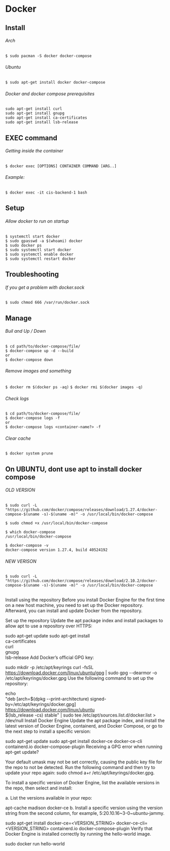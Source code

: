# Docker

## Install
###### Arch
`$ sudo pacman -S docker docker-compose`



###### Ubuntu
`$ sudo apt-get install docker docker-compose`

###### Docker and docker compose prerequisites
```
sudo apt-get install curl
sudo apt-get install gnupg
sudo apt-get install ca-certificates
sudo apt-get install lsb-release
```

##

## EXEC command
###### Getting inside the container
`$ docker exec [OPTIONS] CONTAINER COMMAND [ARG..]`

###### Example:
`$ docker exec -it cis-backend-1 bash`

##

## Setup
###### Allow docker to run on startup
```
$ systemctl start docker
$ sudo gpasswd -a $(whoami) docker
$ sudo docker ps
$ sudo systemctl start docker
$ sudo systemctl enable docker
$ sudo systemctl restart docker
```
## 

## Troubleshooting
###### If you get a problem with docker.sock
`$ sudo chmod 666 /var/run/docker.sock`

##

## Manage
###### Buil and Up / Down
```
$ cd path/to/docker-compose/file/
$ docker-compose up -d --build
or
$ docker-compose down
```

###### Remove images and something
`$ docker rm $(docker ps -aq)`
`$ docker rmi $(docker images -q)`

###### Check logs
```
$ cd path/to/docker-compose/file/
$ docker-compose logs -f
or
$ docker-compose logs <container-name?> -f
```

###### Clear cache
`$ docker system prune`

##

## On UBUNTU, dont use apt to install docker compose
###### OLD VERSION
`$ sudo curl -L "https://github.com/docker/compose/releases/download/1.27.4/docker-compose-$(uname -s)-$(uname -m)" -o /usr/local/bin/docker-compose`

`$ sudo chmod +x /usr/local/bin/docker-compose`

```
$ which docker-compose
/usr/local/bin/docker-compose
```

```
$ docker-compose -v
docker-compose version 1.27.4, build 40524192
```

###### NEW VERISON
`$ sudo curl -L "https://github.com/docker/compose/releases/download/2.10.2/docker-compose-$(uname -s)-$(uname -m)" -o /usr/local/bin/docker-compose`
##




Install using the repository
Before you install Docker Engine for the first time on a new host machine, you need to set up the Docker repository. Afterward, you can install and update Docker from the repository.

Set up the repository
Update the apt package index and install packages to allow apt to use a repository over HTTPS:

 sudo apt-get update
 sudo apt-get install \
    ca-certificates \
    curl \
    gnupg \
    lsb-release
Add Docker’s official GPG key:

 sudo mkdir -p /etc/apt/keyrings
 curl -fsSL https://download.docker.com/linux/ubuntu/gpg | sudo gpg --dearmor -o /etc/apt/keyrings/docker.gpg
Use the following command to set up the repository:

 echo \
  "deb [arch=$(dpkg --print-architecture) signed-by=/etc/apt/keyrings/docker.gpg] https://download.docker.com/linux/ubuntu \
  $(lsb_release -cs) stable" | sudo tee /etc/apt/sources.list.d/docker.list > /dev/null
Install Docker Engine
Update the apt package index, and install the latest version of Docker Engine, containerd, and Docker Compose, or go to the next step to install a specific version:

 sudo apt-get update
 sudo apt-get install docker-ce docker-ce-cli containerd.io docker-compose-plugin
Receiving a GPG error when running apt-get update?

Your default umask may not be set correctly, causing the public key file for the repo to not be detected. Run the following command and then try to update your repo again: sudo chmod a+r /etc/apt/keyrings/docker.gpg.

To install a specific version of Docker Engine, list the available versions in the repo, then select and install:

a. List the versions available in your repo:

 apt-cache madison docker-ce
b. Install a specific version using the version string from the second column, for example, 5:20.10.16~3-0~ubuntu-jammy.

 sudo apt-get install docker-ce=<VERSION_STRING> docker-ce-cli=<VERSION_STRING> containerd.io docker-compose-plugin
Verify that Docker Engine is installed correctly by running the hello-world image.

 sudo docker run hello-world
